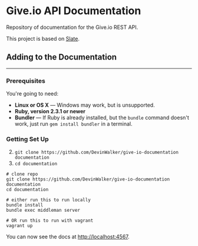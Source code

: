 # Give.io API Documentation #

Repository of documentation for the Give.io REST API.

This project is based on [Slate](https://github.com/tripit/slate).

## Adding to the Documentation
----------------

### Prerequisites

You're going to need:

 - **Linux or OS X** — Windows may work, but is unsupported.
 - **Ruby, version 2.3.1 or newer**
 - **Bundler** — If Ruby is already installed, but the `bundle` command doesn't work, just run `gem install bundler` in a terminal.

### Getting Set Up

2. `git clone https://github.com/DevinWalker/give-io-documentation documentation`
3. `cd documentation`


```shell
# clone repo
git clone https://github.com/DevinWalker/give-io-documentation documentation
cd documentation

# either run this to run locally
bundle install
bundle exec middleman server

# OR run this to run with vagrant
vagrant up
```

You can now see the docs at [http://localhost:4567](http://localhost:4567).
